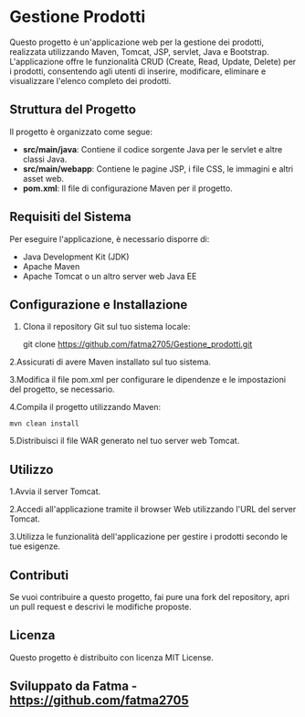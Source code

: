 
# Gestione Prodotti

Questo progetto è un'applicazione web per la gestione dei prodotti, realizzata utilizzando Maven, Tomcat, JSP, servlet, Java e Bootstrap. L'applicazione offre le funzionalità CRUD (Create, Read, Update, Delete) per i prodotti, consentendo agli utenti di inserire, modificare, eliminare e visualizzare l'elenco completo dei prodotti.

## Struttura del Progetto

Il progetto è organizzato come segue:

- **src/main/java**: Contiene il codice sorgente Java per le servlet e altre classi Java.
- **src/main/webapp**: Contiene le pagine JSP, i file CSS, le immagini e altri asset web.
- **pom.xml**: Il file di configurazione Maven per il progetto.

## Requisiti del Sistema

Per eseguire l'applicazione, è necessario disporre di:

- Java Development Kit (JDK)
- Apache Maven
- Apache Tomcat o un altro server web Java EE

## Configurazione e Installazione

1. Clona il repository Git sul tuo sistema locale:


	git clone <https://github.com/fatma2705/Gestione_prodotti.git>

2.Assicurati di avere Maven installato sul tuo sistema.

3.Modifica il file pom.xml per configurare le dipendenze e le impostazioni del progetto, se necessario.

4.Compila il progetto utilizzando Maven:

	mvn clean install

5.Distribuisci il file WAR generato nel tuo server web Tomcat.

## Utilizzo
1.Avvia il server Tomcat.

2.Accedi all'applicazione tramite il browser Web utilizzando l'URL del server Tomcat.

3.Utilizza le funzionalità dell'applicazione per gestire i prodotti secondo le tue esigenze.

## Contributi
Se vuoi contribuire a questo progetto, fai pure una fork del repository, apri un pull request e descrivi le modifiche proposte.

## Licenza
Questo progetto è distribuito con licenza MIT License.

##  Sviluppato da Fatma - https://github.com/fatma2705







